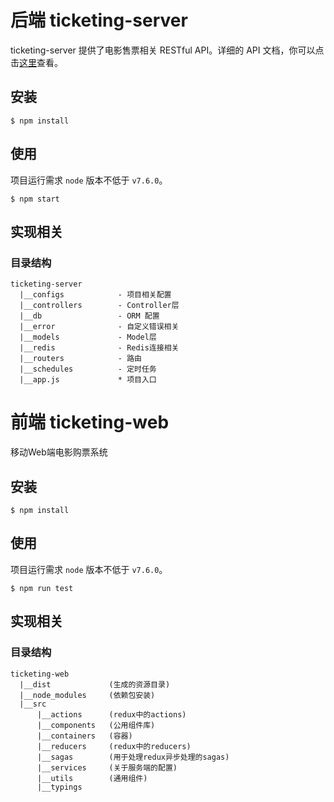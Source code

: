# 后端 ticketing-server

ticketing-server 提供了电影售票相关 RESTful API。详细的 API 文档，你可以点击[这里](https://github.com/TicketingProject/doc/blob/master/server-docs/api.md)查看。

## 安装

```
$ npm install
```

## 使用

项目运行需求 `node` 版本不低于 `v7.6.0`。

```
$ npm start
```

## 实现相关

### 目录结构

```
ticketing-server
  |__configs            - 项目相关配置
  |__controllers        - Controller层
  |__db                 - ORM 配置
  |__error              - 自定义错误相关
  |__models             - Model层
  |__redis              - Redis连接相关
  |__routers            - 路由
  |__schedules          - 定时任务
  |__app.js             * 项目入口
```


# 前端 ticketing-web

移动Web端电影购票系统

## 安装

```
$ npm install
```

## 使用

项目运行需求 `node` 版本不低于 `v7.6.0`。

```
$ npm run test
```

## 实现相关

### 目录结构

```
ticketing-web
  |__dist             (生成的资源目录)
  |__node_modules     (依赖包安装)
  |__src
      |__actions      (redux中的actions)
      |__components   (公用组件库)
      |__containers   (容器)
      |__reducers     (redux中的reducers)
      |__sagas        (用于处理redux异步处理的sagas)
      |__services     (关于服务端的配置)
      |__utils        (通用组件)
      |__typings      
```
